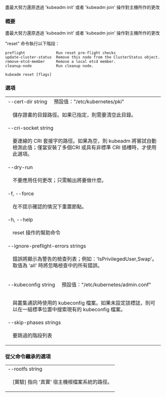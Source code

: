 <!--
The file is auto-generated from the Go source code of the component using a generic
[generator](https://github.com/kubernetes-sigs/reference-docs/). To learn how
to generate the reference documentation, please read
[Contributing to the reference documentation](/docs/contribute/generate-ref-docs/).
To update the reference conent, please follow the 
[Contributing upstream](/docs/contribute/generate-ref-docs/contribute-upstream/)
guide. You can file document formatting bugs against the
[reference-docs](https://github.com/kubernetes-sigs/reference-docs/) project.
-->

<!--
Performs a best effort revert of changes made to this host by 'kubeadm init' or 'kubeadm join'
-->
盡最大努力還原透過 'kubeadm init' 或者 'kubeadm join' 操作對主機所作的更改

<!--
### Synopsis
-->

### 概要

<!--
Performs a best effort revert of changes made to this host by 'kubeadm init' or 'kubeadm join'
-->
盡最大努力還原透過 'kubeadm init' 或者 'kubeadm join' 操作對主機所作的更改

<!--
The "reset" command executes the following phases:
-->

"reset" 命令執行以下階段：

```
preflight              Run reset pre-flight checks
update-cluster-status  Remove this node from the ClusterStatus object.
remove-etcd-member     Remove a local etcd member.
cleanup-node           Run cleanup node.
```

```
kubeadm reset [flags]
```

<!--
### Options
-->

### 選項

   <table style="width: 100%; table-layout: fixed;">
<colgroup>
<col span="1" style="width: 10px;" />
<col span="1" />
</colgroup>
<tbody>

<tr>
<td colspan="2">
<!--
--cert-dir string&nbsp;&nbsp;&nbsp;&nbsp;&nbsp;Default: "/etc/kubernetes/pki"
-->
--cert-dir string&nbsp;&nbsp;&nbsp;&nbsp;&nbsp;預設值："/etc/kubernetes/pki"
</td>
</tr>
<tr>
<td></td><td style="line-height: 130%; word-wrap: break-word;">
<!--
The path to the directory where the certificates are stored. If specified, clean this directory.
-->
<p>
儲存證書的目錄路徑。如果已指定，則需要清空此目錄。
</p>
</td>
</tr>

<tr>
<td colspan="2">--cri-socket string</td>
</tr>
<tr>
<td></td><td style="line-height: 130%; word-wrap: break-word;"><p>
<!--
Path to the CRI socket to connect. If empty kubeadm will try to auto-detect this value; use this option only if you have more than one CRI installed or if you have non-standard CRI socket.
-->
要連線的 CRI 套接字的路徑。如果為空，則 kubeadm 將嘗試自動檢測此值；僅當安裝了多個CRI 或具有非標準 CRI 插槽時，才使用此選項。
</p>
</td>
</tr>

<tr>
<td colspan="2">--dry-run</td>
</tr>
<tr>
<td></td><td style="line-height: 130%; word-wrap: break-word;">
<p>
<!--
Don't apply any changes; just output what would be done.
-->
不要應用任何更改；只需輸出將要做什麼。
</p>
</td>




</td>
</tr>

<tr>
<td colspan="2">-f, --force</td>
</tr>
<tr>
<td></td><td style="line-height: 130%; word-wrap: break-word;">
<p>
<!--
Reset the node without prompting for confirmation.
-->
在不提示確認的情況下重置節點。
</p>
</td>
</tr>

<tr>
<td colspan="2">-h, --help</td>
</tr>
<tr>
<td></td><td style="line-height: 130%; word-wrap: break-word;">
<p>
<!--
help for reset
-->
reset 操作的幫助命令
</p>
</td>
</tr>

<tr>
<td colspan="2">--ignore-preflight-errors strings</td>
</tr>
<tr>
<td></td><td style="line-height: 130%; word-wrap: break-word;">
<p>
<!--
A list of checks whose errors will be shown as warnings. Example: 'IsPrivilegedUser,Swap'. Value 'all' ignores errors from all checks.
-->
錯誤將顯示為警告的檢查列表；例如：'IsPrivilegedUser,Swap'。取值為 'all' 時將忽略檢查中的所有錯誤。
</p>
</td>
</tr>

<tr>
<td colspan="2">
<p>
<!--
--kubeconfig string&nbsp;&nbsp;&nbsp;&nbsp;&nbsp;Default: "/etc/kubernetes/admin.conf"
-->
--kubeconfig string&nbsp;&nbsp;&nbsp;&nbsp;&nbsp;預設值："/etc/kubernetes/admin.conf"
</p>
</td>
</tr>
<tr>
<td></td><td style="line-height: 130%; word-wrap: break-word;">
<p>
<!--
The kubeconfig file to use when talking to the cluster. If the flag is not set, a set of standard locations can be searched for an existing kubeconfig file.
-->
與叢集通訊時使用的 kubeconfig 檔案。如果未設定該標誌，則可以在一組標準位置中搜索現有的 kubeconfig 檔案。
</p>
</td>
</tr>

<tr>
<td colspan="2">--skip-phases strings</td>
</tr>
<tr>
<td></td><td style="line-height: 130%; word-wrap: break-word;">
<p>
<!-- List of phases to be skipped -->
要跳過的階段列表
</p>
</td>
</tr>

</tbody>
</table>



<!--
### Options inherited from parent commands
-->

### 從父命令繼承的選項

   <table style="width: 100%; table-layout: fixed;">
<colgroup>
<col span="1" style="width: 10px;" />
<col span="1" />
</colgroup>
<tbody>

<tr>
<td colspan="2">--rootfs string</td>
</tr>
<tr>
<td></td><td style="line-height: 130%; word-wrap: break-word;">
<p>
<!--
[EXPERIMENTAL] The path to the 'real' host root filesystem.
-->
[實驗] 指向 '真實' 宿主機根檔案系統的路徑。
</p>
</td>
</tr>

</tbody>
</table>
